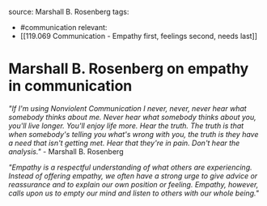 source: Marshall B. Rosenberg
tags:
- #communication 
relevant:
- [[119.069 Communication - Empathy first, feelings second, needs last]]

# Marshall B. Rosenberg on empathy in communication


_"If I'm using Nonviolent Communication I never, never, never hear what somebody thinks about me. Never hear what somebody thinks about you, you'll live longer. You'll enjoy life more. Hear the truth. The truth is that when somebody's telling you what's wrong with you, the truth is they have a need that isn't getting met. Hear that they're in pain. Don't hear the analysis."_ - Marshall B. Rosenberg


_"Empathy is a respectful understanding of what others are experiencing. Instead of offering empathy, we often have a strong urge to give advice or reassurance and to explain our own position or feeling. Empathy, however, calls upon us to empty our mind and listen to others with our whole being."_
